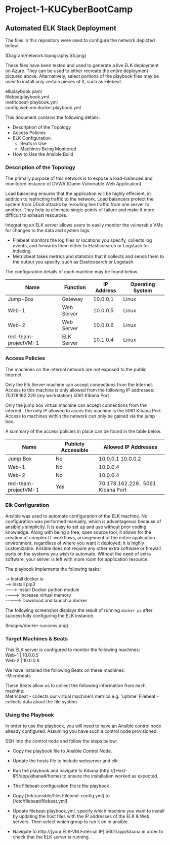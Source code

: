 # Project-1-KUCyberBootCamp
## Automated ELK Stack Deployment

The files in this repository were used to configure the network depicted below.

(Diagram/network.topography.SS.png)

These files have been tested and used to generate a live ELK deployment on Azure. They can be used to either recreate the entire deployment pictured above.
Alternatively, select portions of the playbook files may be used to install only certain pieces of it, such as Filebeat.

elkplaybook.yaml  
filebeatplaybook.yml  
metricbeat-playbook.yml  
config.web.vm.docker.playbook.yml  

This document contains the following details:
- Description of the Topology
- Access Policies
- ELK Configuration
  - Beats in Use
  - Machines Being Monitored
- How to Use the Ansible Build


### Description of the Topology

The primary purpose of this network is to expose a load-balanced and monitored instance of DVWA (Damn Vulnerable Web Application).

Load balancing ensures that the application will be highly effecient, in addition to restricting traffic to the network. Load balancers protect the system
from DDoS attacks by rerouting live traffic from one server to another. They help to eliminate single points of failure and make it more difficult to
exhaust resources.

Integrating an ELK server allows users to easily monitor the vulnerable VMs for changes to the data and system logs.
- Filebeat monitors the log files or locations you specify, collects log events, and forwards them either to Elasticsearch or Logstash for indexing.
- Metricbeat takes metrics and statistics that it collects and sends them to the output you specify, such as Elasticsearch or Logstash.

The configuration details of each machine may be found below.

| Name                 	| Function   	| IP Address 	| Operating System 	|
|----------------------	|------------	|------------	|------------------	|
| Jump-Box             	| Gateway    	| 10.0.0.1   	| Linux            	|
| Web-1                	| Web Server 	| 10.0.0.5   	| Linux            	|
| Web-2                	| Web Server 	| 10.0.0.6   	| Linux            	|
| red-team-projectVM-1 	| ELK Server 	| 10.1.0.4   	| Linux            	|

### Access Policies

The machines on the internal network are not exposed to the public Internet. 

Only the Elk Server machine can accept connections from the Internet. Access to this machine is only allowed from the following IP addresses:  
70.178.162.229 (my workstation)
5061 Kibana Port

Only the jump box virtual machine can accept connections from the internet. The only IP allowed to acces this machine is the 5061 Kibana Port. Access to
machines within the network can only be gained via the jump box.

A summary of the access policies in place can be found in the table below.

| Name                 	| Publicly Accessible 	| Allowed IP Addresses              	|
|----------------------	|---------------------	|-----------------------------------	|
| Jump Box             	| No                  	| 10.0.0.1  10.0.0.2                	|
| Web-1                	| No                  	| 10.0.0.4                          	|
| Web-2                	| No                  	| 10.0.0.4                          	|
| red-team-projectVM-1 	| Yes                 	| 70.178.162.229 , 5061 Kibana Port 	|

### Elk Configuration

Ansible was used to automate configuration of the ELK machine. No configuration was performed manually, which is advantageous because of ansible's
simplicity. It is easy to set up and use without prior coding knowledge. Along with being a free, open source tool, it allows for the creation of complex
IT workflows, arrangement of the entire application environment, regardless of where you want it deployed; it is highly customizable. Ansible does not
require any other extra software or firewall ports on the systems you wish to automate. Without the need of extra software, your server is left with more
room for application resource.

The playbook implements the following tasks:

-> Install docker.io  
--> Install pip3  
---> Install Docker python module  
----> Increase virtual memory  
-----> Download and launch a docker  

The following screenshot displays the result of running `docker ps` after successfully configuring the ELK instance.

(Images/docker-success.png)

### Target Machines & Beats
This ELK server is configured to monitor the following machines:  
Web-1 | 10.0.0.5  
Web-2 | 10.0.0.6  

We have installed the following Beats on these machines:  
-Microbeats

These Beats allow us to collect the following information from each machine:  
Metricbeat - collects our virtual machine's metrics e.g. 'uptime'
Filebeat - collects data about the file system

### Using the Playbook
In order to use the playbook, you will need to have an Ansible control node already configured. Assuming you have such a control node provisioned. 

SSH into the control node and follow the steps below:

- Copy the playbook file to Ansible Control Node.

- Update the hosts file to include webserver and elk

- Run the playbook and navigate to Kibana (http://[Host-IP]/app/kibana#/home) to ensure the installation worked as expected.

- The Filebeat-configuration file is the playbook

- Copy [/etc/ansible/files/filebeat-config.yml] to [/etc/filebeat/filebeat.yml]

- Update filebeat-playbook.yml, specify which machine you want to install by updating the host files with the IP addresses of the ELK & Web servers. Then
  select which group to run it on in ansible.

- Navigate to http://[your.ELK-VM.External.IP]:5601/app/kibana in order to check that the ELK server is running.
